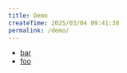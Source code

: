 ```yaml
---
title: Demo
createTime: 2025/03/04 09:41:30
permalink: /demo/
---
```


- [bar](./bar.md)
- [foo](./foo.md)
